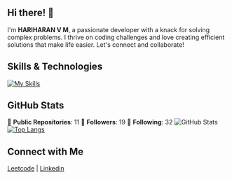 ## Hi there! 👋

I'm **HARIHARAN V M**, a passionate developer with a knack for solving complex problems. I thrive on coding challenges and love creating efficient solutions that make life easier. Let's connect and collaborate!

## Skills & Technologies

[![My Skills](https://skillicons.dev/icons?i=java,c,py,django,js,html,css&perline=8)](https://skillicons.dev)

## GitHub Stats
🔭 **Public Repositories**: 11
👥 **Followers**: 19
👤 **Following**: 32
![GitHub Stats](https://github-readme-stats.vercel.app/api?username=hariharan1009&show_icons=true&theme=radical)
[![Top Langs](https://github-readme-stats.vercel.app/api/top-langs/?username=hariharan1009&layout=compact&theme=dark)](https://github.com/anuraghazra/github-readme-stats)
## Connect with Me

<a href="https://leetcode.com/u/hari10haran/" target="_blank" rel="noopener noreferrer"><Icon /> Leetcode</a> | <a href="https://www.linkedin.com/in/hari-haran-10sep2004/" target="_blank" rel="noopener noreferrer"><Icon /> Linkedin</a>
